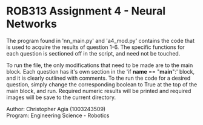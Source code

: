 # ROB313 Assignment 4 - Neural Networks

The program found in 'nn_main.py' and 'a4_mod.py' contains the code that is used to acquire the results of 
question 1-6. The specific functions for each question is sectioned off in the script, and need not be touched. 

To run the file, the only modifications that need to be made are to the main block. Each question has it's own section
in the 'if __name__ == "__main__":' block, and it is clearly outlined with comments. To the run the code for a desired
question, simply change the corresponding boolean to True at the top of the main block, and run. Required numeric 
results will be printed and required images will be save to the current directory.

Author: Christopher Agia (1003243509) \
Program: Engineering Science - Robotics
